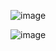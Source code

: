 ![image](https://github.com/user-attachments/assets/654fb748-7041-4d2d-a519-f070d5db5e23)

![image](https://github.com/user-attachments/assets/9ca75ee6-ca25-4cad-9f4d-7807884b2465)
